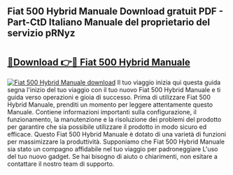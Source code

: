 ## Fiat 500 Hybrid Manuale Download gratuit PDF - Part-CtD Italiano Manuale del proprietario del servizio pRNyz

# <h2><a href="http://dfak11.blite.top/?on=Fiat+500+Hybrid+Manuale">🔗Download 👉🔴 Fiat 500 Hybrid Manuale</a></h2>

[![Fiat 500 Hybrid Manuale download](https://i.imgur.com/lujVjoI.png)](http://dfak11.blite.top/?on=Fiat+500+Hybrid+Manuale)
Il tuo viaggio inizia qui questa guida segna l'inizio del tuo viaggio con il tuo nuovo Fiat 500 Hybrid Manuale e ti guida verso operazioni e gioia di successo. Prima di utilizzare Fiat 500 Hybrid Manuale, prenditi un momento per leggere attentamente questo Manuale. Contiene informazioni importanti sulla configurazione, il funzionamento, la manutenzione e la risoluzione dei problemi del prodotto per garantire che sia possibile utilizzare il prodotto in modo sicuro ed efficace. Questo Fiat 500 Hybrid Manuale è dotato di una varietà di funzioni per massimizzare la produttività. Supponiamo che Fiat 500 Hybrid Manuale sia stato un compagno affidabile nel tuo viaggio per padroneggiare L'uso del tuo nuovo gadget. Se hai bisogno di aiuto o chiarimenti, non esitare a contattare il nostro team di supporto.
